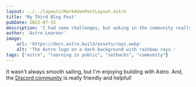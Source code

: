 ```yaml
---
layout: ../../layouts/MarkdownPostLayout.astro
title: 'My Third Blog Post'
pubDate: 2022-07-15
description: 'I had some challenges, but asking in the community really helped!'
author: 'Astro Learner'
image:
    url: 'https://docs.astro.build/assets/rays.webp'
    alt: 'The Astro logo on a dark background with rainbow rays.'
tags: ["astro", "learning in public", "setbacks", "community"]
---
```

It wasn't always smooth sailing, but I'm enjoying building with Astro. And, the [Discord community](https://astro.build/chat) is really friendly and helpful!
